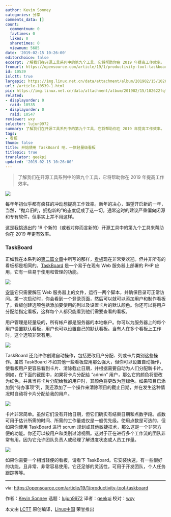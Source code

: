 ```yaml
---
author: Kevin Sonney
categories: 分享
comments_data: []
count:
  commentnum: 0
  favtimes: 0
  likes: 0
  sharetimes: 0
  viewnum: 5685
date: '2019-02-15 10:26:00'
editorchoice: false
excerpt: 了解我们在开源工具系列中的第九个工具，它将帮助你在 2019 年提高工作效率。
fromurl: https://opensource.com/article/19/1/productivity-tool-taskboard
id: 10539
islctt: true
largepic: https://img.linux.net.cn/data/attachment/album/201902/15/102622fqth2o5tcthqqovp.png
url: /article-10539-1.html
pic: https://img.linux.net.cn/data/attachment/album/201902/15/102622fqth2o5tcthqqovp.png.thumb.jpg
related:
- displayorder: 0
  raid: 10535
- displayorder: 0
  raid: 10547
reviewer: wxy
selector: lujun9972
summary: 了解我们在开源工具系列中的第九个工具，它将帮助你在 2019 年提高工作效率。
tags:
- 看板
thumb: false
title: 开始使用 TaskBoard 吧，一款轻量级看板
titlepic: true
translator: geekpi
updated: '2019-02-15 10:26:00'
---
```



> 
> 了解我们在开源工具系列中的第九个工具，它将帮助你在 2019 年提高工作效率。
> 
> 
> 


![](/data/attachment/album/201902/15/102622fqth2o5tcthqqovp.png)


每年年初似乎都有疯狂的冲动想提高工作效率。新年的决心，渴望开启新的一年，当然，“抛弃旧的，拥抱新的”的态度促成了这一切。通常这时的建议严重偏向闭源和专有软件，但事实上并不用这样。


这是我挑选出的 19 个新的（或者对你而言新的）开源工具中的第九个工具来帮助你在 2019 年更有效率。


### TaskBoard


正如我在本系列的[第二篇文章](/article-10454-1.html)中所写的那样，[看板](https://en.wikipedia.org/wiki/Kanban)现在非常受欢迎。但并非所有的看板都是相同的。[TaskBoard](https://taskboard.matthewross.me/) 是一个易于在现有 Web 服务器上部署的 PHP 应用，它有一些易于使用和管理的功能。


![](/data/attachment/album/201902/15/102624d2tr2717xtjncr7n.png)


[安装](https://taskboard.matthewross.me/docs/)它只需要解压 Web 服务器上的文件，运行一两个脚本，并确保目录可正常访问。第一次启动时，你会看到一个登录页面，然后可以就可以添加用户和制作看板了。看板创建选项包括添加要使用的列以及设置卡片的默认颜色。你还可以将用户分配给指定看板，这样每个人都只能看到他们需要查看的看板。


用户管理是轻量级的，所有帐户都是服务器的本地帐户。你可以为服务器上的每个用户设置默认看板，用户也可以设置自己的默认看板。当有人在多个看板上工作时，这个选项非常有用。


![](/data/attachment/album/201902/15/102626gunkqj99k2tpqtb3.png)


TaskBoard 还允许你创建自动操作，包括更改用户分配、列或卡片类别这些操作。虽然 TaskBoard 不如其他一些看板应用那么强大，但你可以设置自动操作，使看板用户更容易看到卡片、清除截止日期，并根据需要自动为人们分配新卡片。例如，在下面的截图中，如果将卡片分配给 “admin” 用户，那么它的颜色将更改为红色，并且当将卡片分配给我的用户时，其颜色将更改为蓝绿色。如果项目已添加到“待办事项”列，我还添加了一个操作来清除项目的截止日期，并在发生这种情况时自动将卡片分配给我的用户。


![](/data/attachment/album/201902/15/102628wo39bdl9ezf9sv4n.png)


卡片非常简单。虽然它们没有开始日期，但它们确实有结束日期和点数字段。点数可用于估计所需的时间、所需的工作量或仅是一般优先级。使用点数是可选的，但如果你使用 TaskBoard 进行 scrum 规划或其他敏捷技术，那么这是一个非常方便的功能。你还可以按用户和类别过滤视图。这对于正在进行多个工作流的团队非常有用，因为它允许团队负责人或经理了解进度状态或人员工作量。


![](/data/attachment/album/201902/15/102629fgrg2twrraxhiuzy.png)


如果你需要一个相当轻便的看板，请看下 TaskBoard。它安装快速，有一些很好的功能，且非常、非常容易使用。它还足够的灵活性，可用于开发团队，个人任务跟踪等等。




---


via: <https://opensource.com/article/19/1/productivity-tool-taskboard>


作者：[Kevin Sonney](https://opensource.com/users/ksonney "Kevin Sonney") 选题：[lujun9972](https://github.com/lujun9972) 译者：[geekpi](https://github.com/geekpi) 校对：[wxy](https://github.com/wxy)


本文由 [LCTT](https://github.com/LCTT/TranslateProject) 原创编译，[Linux中国](https://linux.cn/) 荣誉推出